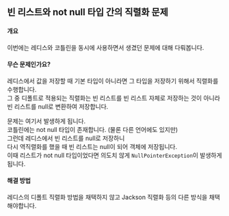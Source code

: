 ## 빈 리스트와 not null 타입 간의 직렬화 문제

#### 개요  
이번에는 레디스와 코틀린을 동시에 사용하면서 생겼던 문제에 대해 다뤄봅니다.  

#### 무슨 문제인가요?
레디스에서 값을 저장할 때 기본 타입이 아니라면 그 타입을 저장하기 위해서 직렬화를 수행합니다.  
그 중 디폴트로 적용되는 직렬화는 빈 리스트를 빈 리스트 자체로 저장하는 것이 아니라  
빈 리스트를 null로 변환하여 저장합니다.  

문제는 여기서 발생하게 됩니다.  
코틀린에는 not null 타입이 존재합니다. (물론 다른 언어에도 있지만)  
그런데 레디스에서 빈 리스트를 null로 저장하니  
다시 역직렬화를 했을 때 빈 리스트는 null이 되어 객체에 저장됩니다.  
이때 리스트가 not null 타입이었다면 의도치 않게 `NullPointerException`이 발생하게 됩니다.  

#### 해결 방법  
레디스의 디폴트 직렬화 방법을 채택하지 않고 Jackson 직렬화 등의 다른 방식을 채택해야합니다.
